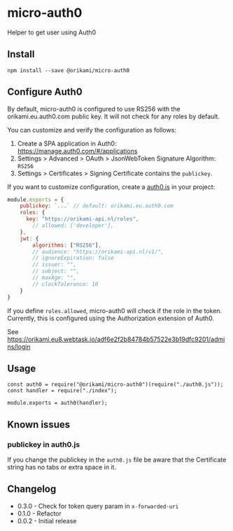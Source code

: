 # micro-auth0

Helper to get user using Auth0

## Install

```
npm install --save @orikami/micro-auth0
```

## Configure Auth0

By default, micro-auth0 is configured to use RS256 with the orikami.eu.auth0.com public key. It will not check for any roles by default.

You can customize and verify the configuration as follows:

1. Create a SPA application in Auth0: https://manage.auth0.com/#/applications
2. Settings > Advanced > OAuth > JsonWebToken Signature Algorithm: `RS256`
3. Settings > Certificates > Signing Certificate contains the `publickey`.

If you want to customize configuration, create a [auth0.js](./auth0.js) in your project:

```js
module.exports = {
    publickey: `...` // default: orikami.eu.auth0.com
    roles: {
      key: "https://orikami-api.nl/roles",
        // allowed: ['developer'],
    },
    jwt: {
        algorithms: ["RS256"],
        // audience: "https://orikami-api.nl/v1/",
        // ignoreExpiration: false
        // issuer: "",
        // subject: "",
        // maxAge: "",
        // clockTolerance: 10
    }
}
```

If you define `roles.allowed`, micro-auth0 will check if the role in the token. Currently, this is configured using the Authorization extension of Auth0.

See https://orikami.eu8.webtask.io/adf6e2f2b84784b57522e3b19dfc9201/admins/login

## Usage

```
const auth0 = require("@orikami/micro-auth0")(require("./auth0.js"));
const handler = require("./index");

module.exports = auth0(handler);
```

## Known issues

### publickey in auth0.js
If you change the publickey in the ``auth0.js`` file be aware that the Certificate string has no tabs or extra space in it. 

## Changelog

- 0.3.0 - Check for token query param in `x-forwarded-uri`
- 0.1.0 - Refactor
- 0.0.2 - Initial release
